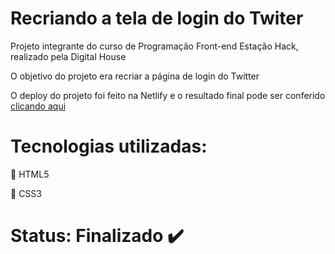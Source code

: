 # Recriando a tela de login do Twiter

Projeto integrante do curso de Programação Front-end Estação Hack, realizado pela Digital House

O objetivo do projeto era recriar a página de login do Twitter

O deploy do projeto foi feito na Netlify e o resultado final pode ser conferido [clicando aqui](https://twitter-login-clone.netlify.app/)

# Tecnologias utilizadas:
:small_orange_diamond: HTML5

:small_blue_diamond: CSS3

# Status: Finalizado :heavy_check_mark:
